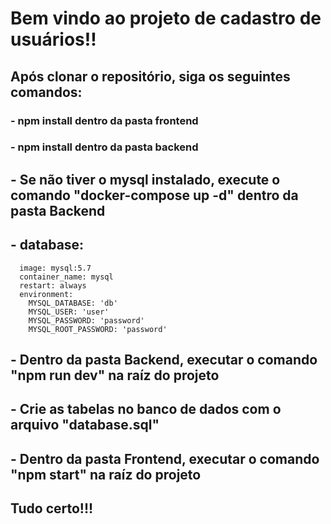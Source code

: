 # Bem vindo ao projeto de cadastro de usuários!!

## Após clonar o repositório, siga os seguintes comandos:

### - npm install dentro da pasta frontend 
### - npm install dentro da pasta backend

## - Se não tiver o mysql instalado, execute o comando "docker-compose up -d" dentro da pasta Backend

## - database:
      image: mysql:5.7
      container_name: mysql
      restart: always
      environment:
        MYSQL_DATABASE: 'db'   
        MYSQL_USER: 'user'
        MYSQL_PASSWORD: 'password'      
        MYSQL_ROOT_PASSWORD: 'password'

## - Dentro da pasta Backend, executar o comando "npm run dev" na raíz do projeto
## - Crie as tabelas no banco de dados com o arquivo "database.sql"
## - Dentro da pasta Frontend, executar o comando "npm start" na raíz do projeto
## Tudo certo!!!